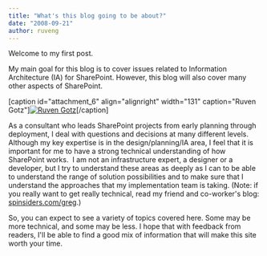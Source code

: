 ```yaml
---
title: "What's this blog going to be about?"
date: "2008-09-21"
author: ruveng
---
```


Welcome to my first post.

My main goal for this blog is to cover issues related to Information Architecture (IA) for SharePoint. However, this blog will also cover many other aspects of SharePoint.

\[caption id="attachment\_6" align="alignright" width="131" caption="Ruven Gotz"\][![Ruven Gotz](images/ruven_sharepoint_seminar.jpg)](files/2008/09/ruven_gotz.jpg)\[/caption\]

As a consultant who leads SharePoint projects from early planning through deployment, I deal with questions and decisions at many different levels. Although my key expertise is in the design/planning/IA area, I feel that it is important for me to have a strong technical understanding of how SharePoint works.  I am not an infrastructure expert, a designer or a developer, but I try to understand these areas as deeply as I can to be able to understand the range of solution possibilities and to make sure that I understand the approaches that my implementation team is taking. (Note: if you really want to get really technical, read my friend and co-worker's blog: [spinsiders.com/greg](http://www.spinsiders.com/greg "www.spinsiders.com/greg").)

So, you can expect to see a variety of topics covered here. Some may be more technical, and some may be less. I hope that with feedback from readers, I'll be able to find a good mix of information that will make this site worth your time.
